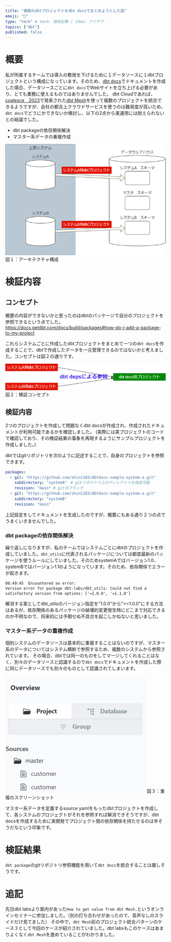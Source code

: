 ```yaml
---
title: "複数のdbtプロジェクトをdbt docsでまとめようとした話"
emoji: "📑"
type: "tech" # tech: 技術記事 / idea: アイデア
topics: ["dbt"]
published: false
---
```

# 概要
私が所属するチームでは導入の敷居を下げるために１データソースに１dbtプロジェクトという構成になっています。そのため、[dbt docs](https://docs.getdbt.com/docs/collaborate/documentation)でドキュメントを作成した場合、データソースごとに`dbt docs`でWebサイトを立ち上げる必要があり、とても業務に使えるものではありませんでした。
dbt Cloudであれば、[coalesce　2023](https://coalesce.getdbt.com/)で発表された[dbt Mesh](https://www.getdbt.com/product/dbt-mesh)を使って複数のプロジェクトを統合できるようですが、会社の都合上クラウドサービスを使うのは難易度が高いため、`dbt docs`でどうにかできないか検討し、以下の2点から実運用には耐えられないとの結論でした。
* dbt packageの依存関係解決
* マスター系データの重複作成

![](/images/challenge-aggregate-dbt-project-in-dbtdocs/architecture.drawio.png)
図１：アーキテクチャ構成

# 検証内容
## コンセプト
概要の内容ができないかと思ったのはdbtのパッケージで自分のプロジェクトを参照できるという点でした。
https://docs.getdbt.com/docs/build/packages#how-do-i-add-a-package-to-my-project

これらシステムごとに作成したdbtプロジェクトをまとめて一つの`dbt docs`を作成することで、dbtで作成したデータを一元管理できるのではないかと考えました。コンセプトは図２の通りです。

![](/images/challenge-aggregate-dbt-project-in-dbtdocs/concept.drawio.png)
図２：検証コンセプト

## 検証内容
2つのプロジェクトを作成して問題なくdbt docsが作成され、作成されたドキュメントが利用可能であるかを確認しました。
(実際には実プロジェクトのコードで確認しており、その検証結果の事象を再現するようにサンプルプロジェクトを作成しました。)

dbtではgitリポジトリを次のように記述することで、自身のプロジェクトを参照できます。
```yaml
packages:
  - git: "https://github.com/shin1103/dbtdocs-sample-system-a.git"
    subdirectory: "systemA"　# gitリポジトリ上のディレクトリを指定可能
    revision: "main" # gitのブランチ
  - git: "https://github.com/shin1103/dbtdocs-sample-system-a.git"
    subdirectory: "systemB"
    revision: "main"
```

上記設定をしてドキュメントを生成したのですが、概要にもある通り２つの点でうまくいきませんでした。
### dbt packageの依存関係解決
繰り返しになりますが、私のチームではシステムごとにdbtのプロジェクトを作成していました。`dbt_utils`に代表されるパッケージについては都度最新のパッケージを使うルールにしていました。そのためsystemAではバージョン1.0、systemBではバージョン1.1のようになっています。そのため、依存関係でエラーが起きます。
```log
08:49:45  Encountered an error:
Version error for package dbt-labs/dbt_utils: Could not find a satisfactory version from options: ['=1.0.0', '=1.1.0']
```
解消する案としてdbt_utilsのバージョン指定を"1.0.0"から">=1.0.0"にする方法はあるが、依存関係のあるパッケージの破壊的変更発生時にどこまで対応できるのか不明なので、将来的には予期せぬ不具合を起こしかねないと思いました。

### マスター系データの重複作成
個別システムのデータソースは基本的に重複することはないのですが、マスター系のデータについてはシステム横断で参照するため、複数のシステムから参照されています。
その場合、dbtでは同一のものをしてマージしてくれることはなく、別々のデータソースと認識するので`dbt docs`でドキュメントを作成した際に同じデータソースでも別々のものとして認識されてしまいます。

![](/images/challenge-aggregate-dbt-project-in-dbtdocs/duplicate_master.png)
図３：重複のスクリーンショット  

マスター系データを定義するsource yamlをもったdbtプロジェクトを作成して、各システムのプロジェクトがそれを参照すれば解消できそうですが、dbt docsを作成するために実開発でプロジェクト間の依存関係を持たせるのは辛そうだなという印象です。

# 検証結果
`dbt package`のgitリポジトリ参照機能を用いて`dbt docs`を統合することは厳しそうです。

# 追記
先日dbt labsより案内があった`How to get value from dbt Mesh.`というオンラインセミナーに参加しました。（別の打ち合わせがあったので、音声なしのスライドだけ見てました）
その中で、`dbt Mesh`前のプロジェクト統合パターンのケース３として今回のケースが紹介されていました。dbt labsもこのケースはあまりよくなく`dbt Mesh`を進めていることがわかりました。
